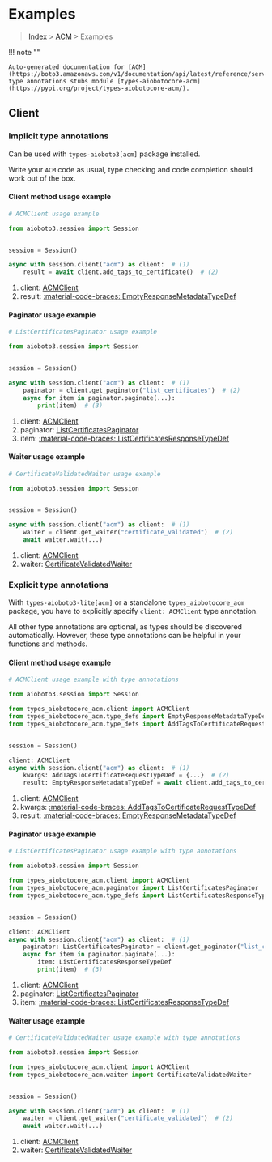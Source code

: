 # Examples

> [Index](../README.md) > [ACM](./README.md) > Examples

!!! note ""

    Auto-generated documentation for [ACM](https://boto3.amazonaws.com/v1/documentation/api/latest/reference/services/acm.html#acm)
    type annotations stubs module [types-aiobotocore-acm](https://pypi.org/project/types-aiobotocore-acm/).

## Client

### Implicit type annotations

Can be used with `types-aioboto3[acm]` package installed.

Write your `ACM` code as usual,
type checking and code completion should work out of the box.



#### Client method usage example

```python
# ACMClient usage example

from aioboto3.session import Session


session = Session()

async with session.client("acm") as client:  # (1)
    result = await client.add_tags_to_certificate()  # (2)
```

1. client: [ACMClient](./client.md)
2. result: [:material-code-braces: EmptyResponseMetadataTypeDef](./type_defs.md#emptyresponsemetadatatypedef)



#### Paginator usage example

```python
# ListCertificatesPaginator usage example

from aioboto3.session import Session


session = Session()

async with session.client("acm") as client:  # (1)
    paginator = client.get_paginator("list_certificates")  # (2)
    async for item in paginator.paginate(...):
        print(item)  # (3)
```

1. client: [ACMClient](./client.md)
2. paginator: [ListCertificatesPaginator](./paginators.md#listcertificatespaginator)
3. item: [:material-code-braces: ListCertificatesResponseTypeDef](./type_defs.md#listcertificatesresponsetypedef)



#### Waiter usage example

```python
# CertificateValidatedWaiter usage example

from aioboto3.session import Session


session = Session()

async with session.client("acm") as client:  # (1)
    waiter = client.get_waiter("certificate_validated")  # (2)
    await waiter.wait(...)
```

1. client: [ACMClient](./client.md)
2. waiter: [CertificateValidatedWaiter](./waiters.md#certificatevalidatedwaiter)


### Explicit type annotations

With `types-aioboto3-lite[acm]`
or a standalone `types_aiobotocore_acm` package, you have to explicitly specify
`client: ACMClient` type annotation.

All other type annotations are optional, as types should be discovered automatically.
However, these type annotations can be helpful in your functions and methods.


#### Client method usage example

```python
# ACMClient usage example with type annotations

from aioboto3.session import Session

from types_aiobotocore_acm.client import ACMClient
from types_aiobotocore_acm.type_defs import EmptyResponseMetadataTypeDef
from types_aiobotocore_acm.type_defs import AddTagsToCertificateRequestTypeDef


session = Session()

client: ACMClient
async with session.client("acm") as client:  # (1)
    kwargs: AddTagsToCertificateRequestTypeDef = {...}  # (2)
    result: EmptyResponseMetadataTypeDef = await client.add_tags_to_certificate(**kwargs)  # (3)
```

1. client: [ACMClient](./client.md)
2. kwargs: [:material-code-braces: AddTagsToCertificateRequestTypeDef](./type_defs.md#addtagstocertificaterequesttypedef)
3. result: [:material-code-braces: EmptyResponseMetadataTypeDef](./type_defs.md#emptyresponsemetadatatypedef)



#### Paginator usage example

```python
# ListCertificatesPaginator usage example with type annotations

from aioboto3.session import Session

from types_aiobotocore_acm.client import ACMClient
from types_aiobotocore_acm.paginator import ListCertificatesPaginator
from types_aiobotocore_acm.type_defs import ListCertificatesResponseTypeDef


session = Session()

client: ACMClient
async with session.client("acm") as client:  # (1)
    paginator: ListCertificatesPaginator = client.get_paginator("list_certificates")  # (2)
    async for item in paginator.paginate(...):
        item: ListCertificatesResponseTypeDef
        print(item)  # (3)
```

1. client: [ACMClient](./client.md)
2. paginator: [ListCertificatesPaginator](./paginators.md#listcertificatespaginator)
3. item: [:material-code-braces: ListCertificatesResponseTypeDef](./type_defs.md#listcertificatesresponsetypedef)



#### Waiter usage example

```python
# CertificateValidatedWaiter usage example with type annotations

from aioboto3.session import Session

from types_aiobotocore_acm.client import ACMClient
from types_aiobotocore_acm.waiter import CertificateValidatedWaiter


session = Session()

async with session.client("acm") as client:  # (1)
    waiter = client.get_waiter("certificate_validated")  # (2)
    await waiter.wait(...)
```

1. client: [ACMClient](./client.md)
2. waiter: [CertificateValidatedWaiter](./waiters.md#certificatevalidatedwaiter)


